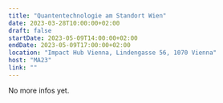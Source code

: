 ```yaml
---
title: "Quantentechnologie am Standort Wien"
date: 2023-03-28T10:00:00+02:00
draft: false
startDate: 2023-05-09T14:00:00+02:00
endDate: 2023-05-09T17:00:00+02:00
location: "Impact Hub Vienna, Lindengasse 56, 1070 Vienna"
host: "MA23"
link: ""
---
```


No more infos yet.
